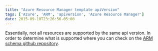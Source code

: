 ```yaml
---
title: "Azure Resource Manager template apiVersion"
tags: ['Azure', 'ARM', 'apiversion', 'Azure Resource Manager']
date: 2015-09-10T23:26:56-05:00
---
```

<!--more-->
Essentially, not all resources are supported by the same api version. In order to determine what is supported where you can check on the [ARM schema github repository](https://github.com/Azure/azure-resource-manager-schemas).


